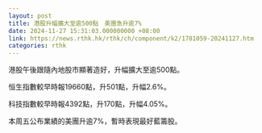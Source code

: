 ```yaml
---
layout: post
title: 港股升幅擴大至逾500點　美團急升逾7%
date: 2024-11-27 15:31:03.000000000 +08:00
link: https://news.rthk.hk/rthk/ch/component/k2/1781059-20241127.htm
categories: rthk
---
```


港股午後跟隨內地股市顯著造好，升幅擴大至逾500點。

恒生指數較早時報19660點，升501點，升幅2.6%。

科技指數較早時報4392點，升170點，升幅4.05%。

本周五公布業績的美團升逾7%，暫時表現最好藍籌股。
